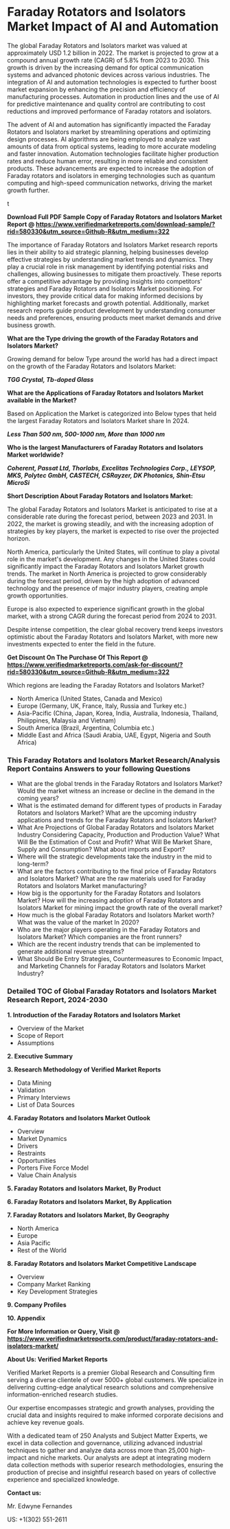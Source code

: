 <meta name="title" content="Global Faraday Rotators and Isolators Market Impact of AI and Automation"><meta name="description" content="The global Faraday Rotators and Isolators market was valued at approximately USD 1.2 billion in 2022. The market is projected to grow at a compound annual growth rate "><meta name="title" content="Faraday Rotators and Isolators Market Size, Share, Scope, Trends, Growth, Opportunities, Analysis, Forecast"><h1>Faraday Rotators and Isolators Market Impact of AI and Automation</h1><p>The global Faraday Rotators and Isolators market was valued at approximately USD 1.2 billion in 2022. The market is projected to grow at a compound annual growth rate (CAGR) of 5.8% from 2023 to 2030. This growth is driven by the increasing demand for optical communication systems and advanced photonic devices across various industries. The integration of AI and automation technologies is expected to further boost market expansion by enhancing the precision and efficiency of manufacturing processes. Automation in production lines and the use of AI for predictive maintenance and quality control are contributing to cost reductions and improved performance of Faraday rotators and isolators.</p><p>The advent of AI and automation has significantly impacted the Faraday Rotators and Isolators market by streamlining operations and optimizing design processes. AI algorithms are being employed to analyze vast amounts of data from optical systems, leading to more accurate modeling and faster innovation. Automation technologies facilitate higher production rates and reduce human error, resulting in more reliable and consistent products. These advancements are expected to increase the adoption of Faraday rotators and isolators in emerging technologies such as quantum computing and high-speed communication networks, driving the market growth further.</p>t</p><p id="" class=""><strong>Download Full PDF Sample Copy of Faraday Rotators and Isolators Market Report @ <a href="https://www.verifiedmarketreports.com/download-sample/?rid=580330&utm_source=Github-R&utm_medium=322" target="_blank">https://www.verifiedmarketreports.com/download-sample/?rid=580330&utm_source=Github-R&utm_medium=322</a></strong></p><p>The importance of&nbsp;Faraday Rotators and Isolators Market research reports lies in their ability to aid strategic planning, helping businesses develop effective strategies by understanding market trends and dynamics. They play a crucial role in risk management by identifying potential risks and challenges, allowing businesses to mitigate them proactively. These reports offer a competitive advantage by providing insights into competitors' strategies and Faraday Rotators and Isolators Market positioning. For investors, they provide critical data for making informed decisions by highlighting market forecasts and growth potential. Additionally, market research reports guide product development by understanding consumer needs and preferences, ensuring products meet market demands and drive business growth.</p><p><strong>What are the&nbsp;Type driving the growth of the Faraday Rotators and Isolators Market?</strong></p><p id="" class="">Growing demand for below Type around the world has had a direct impact on the growth of the Faraday Rotators and Isolators Market:</p><em><strong>TGG Crystal, Tb-doped Glass</strong></em></p><strong>What are the&nbsp;Applications&nbsp;of Faraday Rotators and Isolators Market available in the Market?</strong></p><p id="" class="">Based on Application the Market is categorized into Below types that held the largest Faraday Rotators and Isolators Market share In 2024.</p><em><strong>Less Than 500 nm, 500-1000 nm, More than 1000 nm</strong></em></p><strong>Who is the largest Manufacturers of Faraday Rotators and Isolators Market worldwide?</strong></p><p><em><strong>Coherent, Passat Ltd, Thorlabs, Excelitas Technologies Corp., LEYSOP, MKS, Polytec GmbH, CASTECH, CSRayzer, DK Photonics, Shin-Etsu MicroSi</strong></em></p><p id="" class=""><strong>Short Description About Faraday Rotators and Isolators Market:</strong></p><p>The global Faraday Rotators and Isolators Market is anticipated to rise at a considerable rate during the forecast period, between 2023 and 2031. In 2022, the market is growing steadily, and with the increasing adoption of strategies by key players, the market is expected to rise over the projected horizon.</p><p>North America, particularly the United States, will continue to play a pivotal role in the market's development. Any changes in the United States could significantly impact the Faraday Rotators and Isolators Market growth trends. The market in North America is projected to grow considerably during the forecast period, driven by the high adoption of advanced technology and the presence of major industry players, creating ample growth opportunities.</p><p>Europe is also expected to experience significant growth in the global market, with a strong CAGR during the forecast period from 2024 to 2031.</p><p>Despite intense competition, the clear global recovery trend keeps investors optimistic about the Faraday Rotators and Isolators Market, with more new investments expected to enter the field in the future.</p><p id="" class=""><strong>Get Discount On The Purchase Of This Report @ <a href="https://www.verifiedmarketreports.com/ask-for-discount/?rid=580330&utm_source=Github-R&utm_medium=322" target="_blank">https://www.verifiedmarketreports.com/ask-for-discount/?rid=580330&utm_source=Github-R&utm_medium=322</a></strong></p>Which regions are leading the Faraday Rotators and Isolators Market?</p><ul><li>North America (United States, Canada and Mexico)</li><li>Europe (Germany, UK, France, Italy, Russia and Turkey etc.)</li><li>Asia-Pacific (China, Japan, Korea, India, Australia, Indonesia, Thailand, Philippines, Malaysia and Vietnam)</li><li>South America (Brazil, Argentina, Columbia etc.)</li><li>Middle East and Africa (Saudi Arabia, UAE, Egypt, Nigeria and South Africa)</li></ul><h3 id="" class="">This Faraday Rotators and Isolators Market Research/Analysis Report Contains Answers to your following Questions</h3><ul><li>What are the global trends in the Faraday Rotators and Isolators Market? Would the market witness an increase or decline in the demand in the coming years?</li><li>What is the estimated demand for different types of products in Faraday Rotators and Isolators Market? What are the upcoming industry applications and trends for the Faraday Rotators and Isolators Market?</li><li>What Are Projections of Global Faraday Rotators and Isolators Market Industry Considering Capacity, Production and Production Value? What Will Be the Estimation of Cost and Profit? What Will Be Market Share, Supply and Consumption? What about imports and Export?</li><li>Where will the strategic developments take the industry in the mid to long-term?</li><li>What are the factors contributing to the final price of Faraday Rotators and Isolators Market? What are the raw materials used for Faraday Rotators and Isolators Market manufacturing?</li><li>How big is the opportunity for the Faraday Rotators and Isolators Market? How will the increasing adoption of Faraday Rotators and Isolators Market for mining impact the growth rate of the overall market?</li><li>How much is the global Faraday Rotators and Isolators Market worth? What was the value of the market In 2020?</li><li>Who are the major players operating in the Faraday Rotators and Isolators Market? Which companies are the front runners?</li><li>Which are the recent industry trends that can be implemented to generate additional revenue streams?</li><li>What Should Be Entry Strategies, Countermeasures to Economic Impact, and Marketing Channels for Faraday Rotators and Isolators Market Industry?</li></ul><h3 id="" class="">Detailed TOC of Global Faraday Rotators and Isolators Market Research Report, 2024-2030</h3><p id="" class=""><strong>1. Introduction of the Faraday Rotators and Isolators Market</strong></p><ul><li>Overview of the Market</li><li>Scope of Report</li><li>Assumptions</li></ul><p id="" class=""><strong>2. Executive Summary</strong></p><p id="" class=""><strong>3. Research Methodology of Verified Market Reports</strong></p><ul><li>Data Mining</li><li>Validation</li><li>Primary Interviews</li><li>List of Data Sources</li></ul><p id="" class=""><strong>4. Faraday Rotators and Isolators Market Outlook</strong></p><ul><li>Overview</li><li>Market Dynamics</li><li>Drivers</li><li>Restraints</li><li>Opportunities</li><li>Porters Five Force Model</li><li>Value Chain Analysis</li></ul><p id="" class=""><strong>5. Faraday Rotators and Isolators Market, By Product</strong></p><p id="" class=""><strong>6. Faraday Rotators and Isolators Market, By Application</strong></p><p id="" class=""><strong>7. Faraday Rotators and Isolators Market, By Geography</strong></p><ul><li>North America</li><li>Europe</li><li>Asia Pacific</li><li>Rest of the World</li></ul><p id="" class=""><strong>8. Faraday Rotators and Isolators Market Competitive Landscape</strong></p><ul><li>Overview</li><li>Company Market Ranking</li><li>Key Development Strategies</li></ul><p id="" class=""><strong>9. Company Profiles</strong></p><p id="" class=""><strong>10. Appendix</strong></p><p id="" class=""><strong>For More Information or Query, Visit @ <a href="https://www.verifiedmarketreports.com/product/faraday-rotators-and-isolators-market/" target="_blank">https://www.verifiedmarketreports.com/product/faraday-rotators-and-isolators-market/</a></strong></p><p id="" class=""><strong>About Us: Verified Market Reports</strong></p><p id="" class="">Verified Market Reports is a premier Global Research and Consulting firm serving a diverse clientele of over 5000+ global customers. We specialize in delivering cutting-edge analytical research solutions and comprehensive information-enriched research studies.</p><p id="" class="">Our expertise encompasses strategic and growth analyses, providing the crucial data and insights required to make informed corporate decisions and achieve key revenue goals.</p><p id="" class="">With a dedicated team of 250 Analysts and Subject Matter Experts, we excel in data collection and governance, utilizing advanced industrial techniques to gather and analyze data across more than 25,000 high-impact and niche markets. Our analysts are adept at integrating modern data collection methods with superior research methodologies, ensuring the production of precise and insightful research based on years of collective experience and specialized knowledge.</p><p id="" class=""><strong>Contact us:</strong></p><p id="" class="">Mr. Edwyne Fernandes</p><p id="" class="">US: +1(302) 551-2611</p>